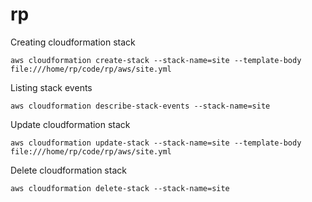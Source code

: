 # rp



Creating cloudformation stack

```
aws cloudformation create-stack --stack-name=site --template-body file:///home/rp/code/rp/aws/site.yml
```

Listing stack events
```
aws cloudformation describe-stack-events --stack-name=site
```

Update cloudformation stack

```
aws cloudformation update-stack --stack-name=site --template-body file:///home/rp/code/rp/aws/site.yml
```

Delete cloudformation stack

```
aws cloudformation delete-stack --stack-name=site
```